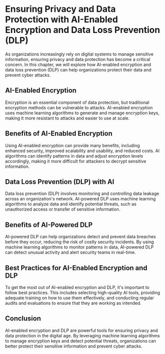 Ensuring Privacy and Data Protection with AI-Enabled Encryption and Data Loss Prevention (DLP)
==============================================================================================================================================================

As organizations increasingly rely on digital systems to manage sensitive information, ensuring privacy and data protection has become a critical concern. In this chapter, we will explore how AI-enabled encryption and data loss prevention (DLP) can help organizations protect their data and prevent cyber attacks.

AI-Enabled Encryption
---------------------

Encryption is an essential component of data protection, but traditional encryption methods can be vulnerable to attacks. AI-enabled encryption uses machine learning algorithms to generate and manage encryption keys, making it more resistant to attacks and easier to use at scale.

Benefits of AI-Enabled Encryption
---------------------------------

Using AI-enabled encryption can provide many benefits, including enhanced security, improved scalability and usability, and reduced costs. AI algorithms can identify patterns in data and adjust encryption levels accordingly, making it more difficult for attackers to decrypt sensitive information.

Data Loss Prevention (DLP) with AI
----------------------------------

Data loss prevention (DLP) involves monitoring and controlling data leakage across an organization's network. AI-powered DLP uses machine learning algorithms to analyze data and identify potential threats, such as unauthorized access or transfer of sensitive information.

Benefits of AI-Powered DLP
--------------------------

AI-powered DLP can help organizations detect and prevent data breaches before they occur, reducing the risk of costly security incidents. By using machine learning algorithms to monitor patterns in data, AI-powered DLP can detect unusual activity and alert security teams in real-time.

Best Practices for AI-Enabled Encryption and DLP
------------------------------------------------

To get the most out of AI-enabled encryption and DLP, it's important to follow best practices. This includes selecting high-quality AI tools, providing adequate training on how to use them effectively, and conducting regular audits and evaluations to ensure that they are working as intended.

Conclusion
----------

AI-enabled encryption and DLP are powerful tools for ensuring privacy and data protection in the digital age. By leveraging machine learning algorithms to manage encryption keys and detect potential threats, organizations can better protect their sensitive information and prevent cyber attacks.


